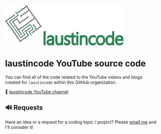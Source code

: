 ![logo](/media/laustincode-logo.png)

# laustincode YouTube source code

You can find all of the code related to the YouTube videos and blogs created for `laustincode` within this GitHub organization.

🎥 [laustincode YouTube channel](https://www.youtube.com/channel/UC0qMcx_Yg_oiN5dVllNk71w)

## 🔊 Requests

Have an idea or a request for a coding topic / project? Please [email me](mailto:yt@laustinspace.dev?subject=New%20YouTube%20Request) and I'll consider it!
